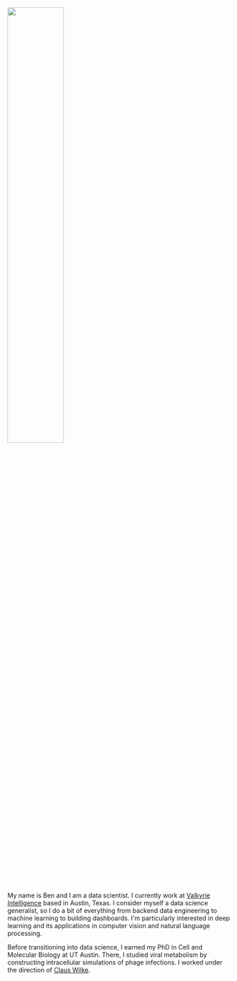---
---

<img src="/headshot-2.jpg" width="50%" style="margin: 16px auto;" />

My name is Ben and I am a data scientist. I currently work at <a href="https://valkyrie.ai">Valkyrie Intelligence</a> based in Austin, Texas. I consider myself a data science generalist, so I do a bit of everything from backend data engineering to machine learning to building dashboards. I'm particularly interested in deep learning and its applications in computer vision and natural language processing.
				
Before transitioning into data science, I earned my PhD in Cell and Molecular Biology at UT Austin. There, I studied viral metabolism by constructing intracellular simulations of phage infections. I worked under the direction of <a href="https://wilkelab.org">Claus Wilke</a>.